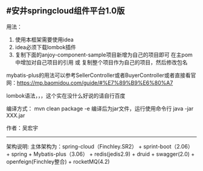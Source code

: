 #安井springcloud组件平台1.0版
----------------------------------
用法：
1. 使用本框架需要使用idea
2. idea必须下载lombok插件
3. 复制下面的anjoy-component-sample项目新增为自己的项目即可
在主pom中增加对自己项目的引用
或
复制整个项目作为自己的项目，然后修改包名

mybatis-plus的用法可以参考SellerController或者BuyerController或者直接看官网：https://mp.baomidou.com/guide/#%E7%89%B9%E6%80%A7

lombok语法，，，这个实在没什么好说的请自行百度

编译方式：
mvn clean package -e 编译后为jar文件，运行使用命令行 java -jar XXX.jar

作者：吴宏宇

-----------------------------------
架构说明:
主体架构为：spring-cloud（Finchley.SR2） + sprint-boot（2.06） + spring + Mybatis-plus（3.06） + redis(jedis2.9) + druid + swagger(2.0) + openfeign(Finchley整合) + rocketMQ(4.2)